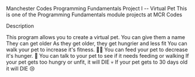 Manchester Codes Programming Fundamentals Project I -- Virtual Pet
This is one of the Programming Fundamentals module projects at MCR Codes 

Description

This program allows you to create a virtual pet.
You can give them a name
They can get older
As they get older, they get hungrier and less fit
You can walk your pet to increase it's fitness. 🏃‍♂️
You can feed your pet to decrease it's hunger. 🍕
You can talk to your pet to see if it needs feeding or walking
If your pet gets too hungry or unfit, it will DIE 💀
If your pet gets to 30 days old it will DIE 😢